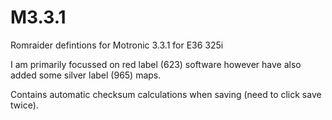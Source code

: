 # M3.3.1
 Romraider defintions for Motronic 3.3.1 for E36 325i

I am primarily focussed on red label (623) software however have also added some silver label (965) maps.

Contains automatic checksum calculations when saving (need to click save twice).
